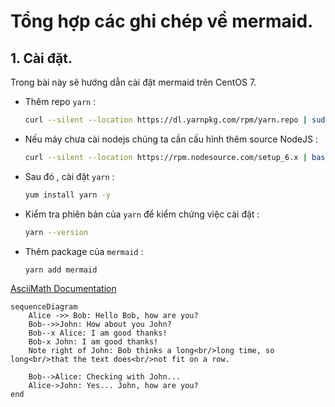 # Tổng hợp các ghi chép về mermaid.

## 1. Cài đặt.

Trong bài này sẽ hướng dẫn cài đặt mermaid trên CentOS 7.

- Thêm repo `yarn` :

    ```sh
    curl --silent --location https://dl.yarnpkg.com/rpm/yarn.repo | sudo tee /etc/yum.repos.d/yarn.repo
    ```

- Nếu máy chưa cài nodejs chúng ta cần cấu hình thêm source NodeJS :

    ```sh
    curl --silent --location https://rpm.nodesource.com/setup_6.x | bash -
    ```

- Sau đó , cài đặt `yarn` :

    ```sh
    yum install yarn -y
    ```
- Kiểm tra phiên bản của `yarn` để kiểm chứng việc cài đặt : 

    ```sh
    yarn --version
    ```

- Thêm package của `mermaid` :

    ```sh
    yarn add mermaid
    ```

[AsciiMath Documentation](http://asciimath.org/)

```mermaid
sequenceDiagram
    Alice ->> Bob: Hello Bob, how are you?
    Bob-->>John: How about you John?
    Bob--x Alice: I am good thanks!
    Bob-x John: I am good thanks!
    Note right of John: Bob thinks a long<br/>long time, so long<br/>that the text does<br/>not fit on a row.

    Bob-->Alice: Checking with John...
    Alice->John: Yes... John, how are you?
end
```